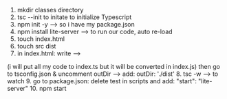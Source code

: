 1. mkdir classes directory
2. tsc --init to initate to initialize Typescript
3. npm init -y --> so i have my package.json
4. npm install lite-server  --> to run our code, auto re-load
5. touch index.html
6. touch src dist
7. in index.html: write -->
<!-- <script src="./dist/index.js"></script> -->
(i will put all my code to index.ts but it will be converted in index.js)
then go to tsconfig.json & uncomment outDir -->
add: outDir: './dist'
8. tsc -w --> to watch
9. go to package.json:
delete test in scripts and add:
"start": "lite-server" 
10. npm start